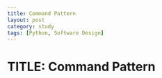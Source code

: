 ```yaml
---
title: Command Pattern
layout: post
category: study
tags: [Python, Software Design]
---
```


# TITLE: Command Pattern


